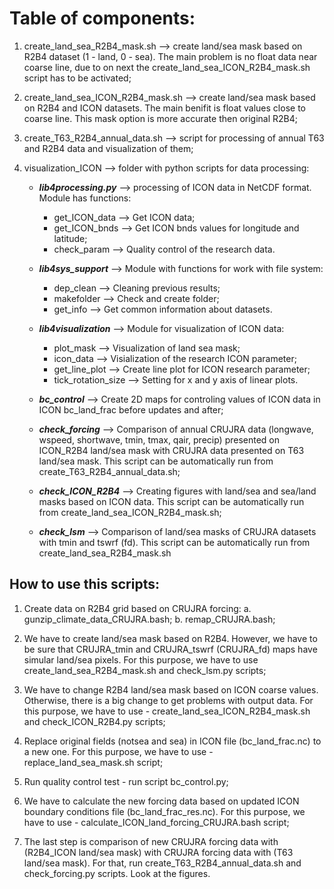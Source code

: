 # Table of components:

1. create_land_sea_R2B4_mask.sh --> create land/sea mask based on R2B4 dataset (1 - land, 0 - sea). The main problem is no float data near coarse line, due to on next the create_land_sea_ICON_R2B4_mask.sh script has to be activated;

2. create_land_sea_ICON_R2B4_mask.sh --> create land/sea mask based on R2B4 and ICON datasets. The main benifit is float values close to coarse line. This mask option is more accurate then original R2B4;

3. create_T63_R2B4_annual_data.sh  --> script for processing of annual T63 and R2B4 data and visualization of them;

4. visualization_ICON --> folder with python scripts for data processing:

   - ***lib4processing.py*** --> processing of ICON data in NetCDF format. Module has functions:
      * get_ICON_data --> Get ICON data;
      * get_ICON_bnds --> Get ICON bnds values for longitude and latitude;
      * check_param --> Quality control of the research data.

   - ***lib4sys_support*** --> Module with functions for work with file system:
      * dep_clean --> Cleaning previous results;
      * makefolder --> Check and create folder;
      * get_info --> Get common information about datasets.

   - ***lib4visualization*** --> Module for visualization of ICON data:
      * plot_mask --> Visualization of land sea mask;
      * icon_data  --> Visialization of the research ICON parameter;
      * get_line_plot --> Create line plot for ICON research parameter;
      * tick_rotation_size --> Setting for x and y axis of linear plots.

   - ***bc_control*** --> Create 2D maps for controling values of ICON data in ICON bc_land_frac before updates and after;

   - ***check_forcing*** --> Comparison of annual CRUJRA data (longwave, wspeed, shortwave, tmin, tmax, qair, precip) presented on ICON_R2B4 land/sea mask with CRUJRA data presented on T63 land/sea mask. This script can be automatically run from create_T63_R2B4_annual_data.sh;

   - ***check_ICON_R2B4*** --> Creating figures with land/sea and sea/land masks based on ICON data. This script can be automatically run from create_land_sea_ICON_R2B4_mask.sh;

   - ***check_lsm*** --> Comparison of land/sea masks of CRUJRA datasets with tmin and tswrf (fd). This script can be automatically run from create_land_sea_R2B4_mask.sh


## How to use this scripts:

1. Create data on R2B4 grid based on CRUJRA forcing:
   a. gunzip_climate_data_CRUJRA.bash;
   b. remap_CRUJRA.bash;

2. We have to create land/sea mask based on R2B4. However, we have to be sure that
   CRUJRA_tmin and CRUJRA_tswrf (CRUJRA_fd) maps have simular land/sea pixels.
   For this purpose, we have to use create_land_sea_R2B4_mask.sh and check_lsm.py
   scripts;

3. We have to change R2B4 land/sea mask based on ICON coarse values. Otherwise,
   there is a big change to get problems with output data. For this purpose, we
   have to use - create_land_sea_ICON_R2B4_mask.sh and check_ICON_R2B4.py scripts;

3. Replace original fields (notsea and sea) in ICON file (bc_land_frac.nc) to a
   new one. For this purpose, we have to use - replace_land_sea_mask.sh script;

4. Run quality control test - run script bc_control.py;

5. We have to calculate the new forcing data based on updated ICON boundary
   conditions file (bc_land_frac_res.nc). For this purpose, we have to use -
   calculate_ICON_land_forcing_CRUJRA.bash script;

6. The last step is comparison of new CRUJRA forcing data with (R2B4_ICON land/sea mask)
   with CRUJRA forcing data with (T63 land/sea mask). For that, run
   create_T63_R2B4_annual_data.sh and check_forcing.py scripts. Look at the figures.
